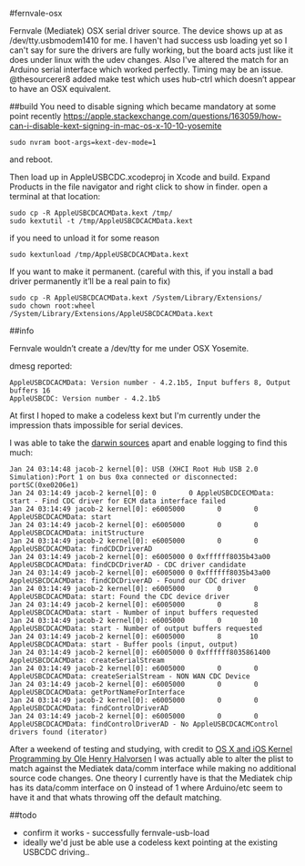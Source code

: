 #fernvale-osx

Fernvale (Mediatek) OSX serial driver source. The device shows up at as /dev/tty.usbmodem1410 for me. I haven't had success usb loading yet so I can't say for sure the drivers are fully working, but the board acts just like it does under linux with the udev changes. Also I've altered the match for an Arduino serial interface which worked perfectly. Timing may be an issue. @thesourcerer8 added make test which uses hub-ctrl which doesn’t appear to have an OSX equivalent.

##build
You need to disable signing which became mandatory at some point recently
https://apple.stackexchange.com/questions/163059/how-can-i-disable-kext-signing-in-mac-os-x-10-10-yosemite
```
sudo nvram boot-args=kext-dev-mode=1
```
and reboot.

Then load up in AppleUSBCDC.xcodeproj in Xcode and build. Expand Products in the file navigator and right click to show in finder. open a terminal at that location:
```
sudo cp -R AppleUSBCDCACMData.kext /tmp/
sudo kextutil -t /tmp/AppleUSBCDCACMData.kext
```
if you need to unload it for some reason
```
sudo kextunload /tmp/AppleUSBCDCACMData.kext
```

If you want to make it permanent. (careful with this, if you install a bad driver permanently it’ll be a real pain to fix)
```
sudo cp -R AppleUSBCDCACMData.kext /System/Library/Extensions/
sudo chown root:wheel /System/Library/Extensions/AppleUSBCDCACMData.kext
```

##info

Fernvale wouldn’t create a /dev/tty for me under OSX Yosemite.

dmesg reported:
```
AppleUSBCDCACMData: Version number - 4.2.1b5, Input buffers 8, Output buffers 16
AppleUSBCDC: Version number - 4.2.1b5
```

At first I hoped to make a codeless kext but I'm currently under the impression thats impossible for serial devices. 

I was able to take the [darwin sources](https://opensource.apple.com/tarballs/AppleUSBCDCDriver/) apart and enable logging to find this much:
```
Jan 24 03:14:48 jacob-2 kernel[0]: USB (XHCI Root Hub USB 2.0 Simulation):Port 1 on bus 0xa connected or disconnected: portSC(0xe0206e1)
Jan 24 03:14:49 jacob-2 kernel[0]: 0        0 AppleUSBCDCECMData: start - Find CDC driver for ECM data interface failed
Jan 24 03:14:49 jacob-2 kernel[0]: e6005000        0        0 AppleUSBCDCACMData: start
Jan 24 03:14:49 jacob-2 kernel[0]: e6005000        0        0 AppleUSBCDCACMData: initStructure
Jan 24 03:14:49 jacob-2 kernel[0]: e6005000        0        0 AppleUSBCDCACMData: findCDCDriverAD
Jan 24 03:14:49 jacob-2 kernel[0]: e6005000 0 0xffffff8035b43a00 AppleUSBCDCACMData: findCDCDriverAD - CDC driver candidate
Jan 24 03:14:49 jacob-2 kernel[0]: e6005000 0 0xffffff8035b43a00 AppleUSBCDCACMData: findCDCDriverAD - Found our CDC driver
Jan 24 03:14:49 jacob-2 kernel[0]: e6005000        0        0 AppleUSBCDCACMData: start: Found the CDC device driver
Jan 24 03:14:49 jacob-2 kernel[0]: e6005000        0        8 AppleUSBCDCACMData: start - Number of input buffers requested
Jan 24 03:14:49 jacob-2 kernel[0]: e6005000        0       10 AppleUSBCDCACMData: start - Number of output buffers requested
Jan 24 03:14:49 jacob-2 kernel[0]: e6005000        8       10 AppleUSBCDCACMData: start - Buffer pools (input, output)
Jan 24 03:14:49 jacob-2 kernel[0]: e6005000 0 0xffffff8035861400 AppleUSBCDCACMData: createSerialStream
Jan 24 03:14:49 jacob-2 kernel[0]: e6005000        0        0 AppleUSBCDCACMData: createSerialStream - NON WAN CDC Device
Jan 24 03:14:49 jacob-2 kernel[0]: e6005000        0        0 AppleUSBCDCACMData: getPortNameForInterface
Jan 24 03:14:49 jacob-2 kernel[0]: e6005000        0        0 AppleUSBCDCACMData: findControlDriverAD
Jan 24 03:14:49 jacob-2 kernel[0]: e6005000        0        0 AppleUSBCDCACMData: findControlDriverAD - No AppleUSBCDCACMControl drivers found (iterator)
```

After a weekend of testing and studying, with credit to [OS X and iOS Kernel Programming by Ole Henry Halvorsen](http://www.apress.com/9781430235361-4892)  I was actually able to alter the plist to match against the Mediatek data/comm interface while making no additional source code changes. One theory I currently have is that the Mediatek chip has its data/comm interface on 0 instead of 1 where Arduino/etc seem to have it and that whats throwing off the default matching.

##todo
* confirm it works - successfully fernvale-usb-load
* ideally we'd just be able use a codeless kext pointing at the existing USBCDC driving.. 
